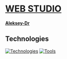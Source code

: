 # [WEB STUDIO](https://aleksey-dr.github.io/web-studio-html-sass-js/)

#### [Aleksey-Dr](https://github.com/Aleksey-Dr)

## Technologies
[![Technologies](https://skillicons.dev/icons?i=html,css,sass,js)](https://skillicons.dev)
[![Tools](https://skillicons.dev/icons?i=github,git,vscode,figma)](https://skillicons.dev)